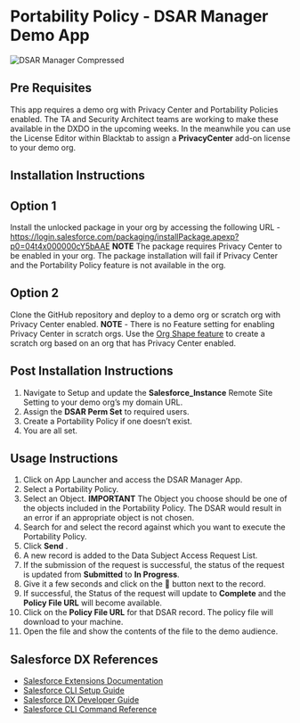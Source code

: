 # Portability Policy - DSAR Manager Demo App

![DSAR Manager Compressed](https://user-images.githubusercontent.com/7586106/100683126-8baed300-332c-11eb-8dc7-e5b5d13d8485.gif)

## Pre Requisites

This app requires a demo org with Privacy Center and Portability Policies enabled. The TA and Security Architect teams are working to make these available in the DXDO in the upcoming weeks. In the meanwhile you can use the License Editor within Blacktab to assign a **PrivacyCenter** add-on license to your demo org.

## Installation Instructions

## Option 1
Install the unlocked package in your org by accessing the following URL -
https://login.salesforce.com/packaging/installPackage.apexp?p0=04t4x000000cY5bAAE
**NOTE** The package requires Privacy Center to be enabled in your org. The package installation will fail if Privacy Center and the Portability Policy feature is not available in the org.

## Option 2
Clone the GitHub repository and deploy to a demo org or scratch org with Privacy Center enabled.
**NOTE** - There is no Feature setting for enabling Privacy Center in scratch orgs. Use the [Org Shape feature](https://developer.salesforce.com/docs/atlas.en-us.sfdx_dev.meta/sfdx_dev/sfdx_dev_shape_intro.htm) to create a scratch org based on an org that has Privacy Center enabled.

## Post Installation Instructions

1. Navigate to Setup and update the **Salesforce_Instance** Remote Site Setting to your demo org’s my domain URL.
2. Assign the **DSAR Perm Set** to required users.
3. Create a Portability Policy if one doesn’t exist.
4. You are all set.

## Usage Instructions

1. Click on App Launcher and access the DSAR Manager App.
2. Select a Portability Policy.
3. Select an Object. **IMPORTANT** The Object you choose should be one of the objects included in the Portability Policy. The DSAR would result in an error if an appropriate object is not chosen.
4. Search for and select the record against which you want to execute the Portability Policy.
5. Click **Send** .
6. A new record is added to the Data Subject Access Request List.
7. If the submission of the request is successful, the status of the request is updated from **Submitted** to **In Progress**.
8. Give it a few seconds and click on the 🔁 button next to the record.
9. If successful, the Status of the request will update to **Complete** and the **Policy File URL** will become available.
10. Click on the **Policy File URL** for that DSAR record. The policy file will download to your machine.
11. Open the file and show the contents of the file to the demo audience.

## Salesforce DX References

- [Salesforce Extensions Documentation](https://developer.salesforce.com/tools/vscode/)
- [Salesforce CLI Setup Guide](https://developer.salesforce.com/docs/atlas.en-us.sfdx_setup.meta/sfdx_setup/sfdx_setup_intro.htm)
- [Salesforce DX Developer Guide](https://developer.salesforce.com/docs/atlas.en-us.sfdx_dev.meta/sfdx_dev/sfdx_dev_intro.htm)
- [Salesforce CLI Command Reference](https://developer.salesforce.com/docs/atlas.en-us.sfdx_cli_reference.meta/sfdx_cli_reference/cli_reference.htm)
